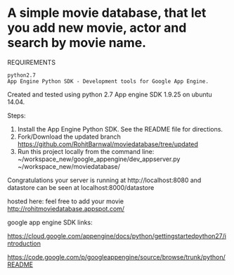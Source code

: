 # A simple movie database, that let you add new movie, actor and search by movie name.  

REQUIREMENTS

    python2.7
    App Engine Python SDK - Development tools for Google App Engine.

Created and tested using python 2.7 App engine SDK 1.9.25 on ubuntu 14.04.

Steps: 

1. Install the App Engine Python SDK. See the README file for directions.
2. Fork/Download the updated branch https://github.com/RohitBarnwal/moviedatabase/tree/updated
3. Run this project locally from the command line: ~/workspace_new/google_appengine/dev_appserver.py ~/workspace_new/moviedatabase/


Congratulations your server is running at http://localhost:8080
and datastore can be seen at localhost:8000/datastore

hosted here: feel free to add your movie http://rohitmoviedatabase.appspot.com/

google app engine SDK links:

 https://cloud.google.com/appengine/docs/python/gettingstartedpython27/introduction


 https://code.google.com/p/googleappengine/source/browse/trunk/python/README







